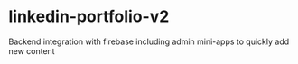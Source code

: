 # linkedin-portfolio-v2
Backend integration with firebase including admin mini-apps to quickly add new content
